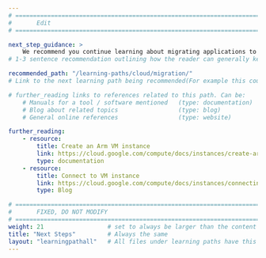 ```yaml
---
# ================================================================================
#       Edit
# ================================================================================

next_step_guidance: >
    We recommend you continue learning about migrating applications to Arm. 
# 1-3 sentence recommendation outlining how the reader can generally keep learning about these topics, and a specific explanation of why the next step is being recommended.

recommended_path: "/learning-paths/cloud/migration/"
# Link to the next learning path being recommended(For example this could be /learning-paths/cloud/mongodb).

# further_reading links to references related to this path. Can be:
    # Manuals for a tool / software mentioned   (type: documentation)
    # Blog about related topics                 (type: blog)
    # General online references                 (type: website) 

further_reading:
    - resource:
        title: Create an Arm VM instance
        link: https://cloud.google.com/compute/docs/instances/create-arm-vm-instance#startinstanceconsole
        type: documentation
    - resource:
        title: Connect to VM instance
        link: https://cloud.google.com/compute/docs/instances/connecting-to-instance#console
        type: Blog

# ================================================================================
#       FIXED, DO NOT MODIFY
# ================================================================================
weight: 21                  # set to always be larger than the content in this path, and one more than 'review'
title: "Next Steps"         # Always the same
layout: "learningpathall"   # All files under learning paths have this same wrapper
---
```

